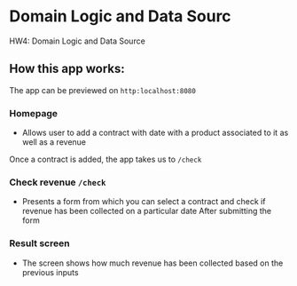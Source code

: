 # Domain Logic and Data Sourc
HW4: Domain Logic and Data Source

## How this app works:

The app can be previewed on `http:localhost:8080`

### Homepage
- Allows user to add a contract with date with a product associated to it as well as a revenue

Once a contract is added, the app takes us to `/check`

### Check revenue `/check`
- Presents a form from which you can select a contract and check if revenue has been collected on a particular date
After submitting the form
  
### Result screen
- The screen shows how much revenue has been collected based on the previous inputs
